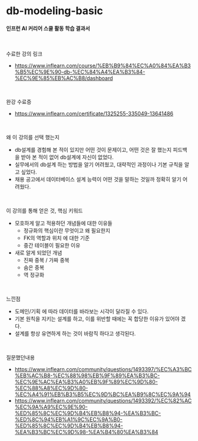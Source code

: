 # db-modeling-basic

#### 인프런 AI 커리어 스쿨 활동 학습 결과서

<br>

수료한 강의 링크 <br>
- https://www.inflearn.com/course/%EB%B9%84%EC%A0%84%EA%B3%B5%EC%9E%90-db-%EC%84%A4%EA%B3%84-%EC%9E%85%EB%AC%B8/dashboard

<br>

완강 수료증 <br>
- https://www.inflearn.com/certificate/1325255-335049-13641486 <br>

<br>

왜 이 강의를 선택 했는지 <br>
- db설계를 경험해 본 적이 있지만 어떤 것이 문제이고, 어떤 것은 잘 했는지 피드백을 받아 본 적이 없어 db설계에 자신이 없었다.
- 실무에서의 db설계 하는 방법을 알기 어려웠고, 대략적인 과정이나 기본 규칙을 알고 싶었다.
- 채용 공고에서 데이터베이스 설계 능력이 어떤 것을 말하는 것일까 정확히 알기 어려웠다.

<br>

이 강의를 통해 얻은 것, 핵심 키워드 <br>
- 모호하게 알고 적용하던 개념들에 대한 이유들
  - 정규화의 핵심이란 무엇이고 왜 필요한지
  - FK의 역할과 위치 에 대한 기준
  - 중간 테이블이 필요한 이유 
- 새로 알게 되었던 개념
  - 진짜 중복 / 가짜 중복
  - 숨은 중복
  - 역 정규화

<br>

느낀점
- 도메인/기획 에 따라 데이터를 바라보는 시각이 달라질 수 있다.
- 기본 원칙을 지키는 설계를 하고, 이를 위반할 때에는 꼭 합당한 이유가 있어야 겠다.
- 설계를 항상 유연하게 하는 것이 바람직 하다고 생각된다.

<br>

질문했던내용 <br>
- https://www.inflearn.com/community/questions/1493397/%EC%A3%BC%EB%AC%B8-%EC%88%98%EB%9F%89%EA%B3%BC-%EC%9E%AC%EA%B3%A0%EB%9F%89%EC%9D%80-%EC%88%A8%EC%9D%80-%EC%A4%91%EB%B3%B5%EC%9D%BC%EA%B9%8C%EC%9A%94 <br>
- https://www.inflearn.com/community/questions/1493392/%EC%82%AC%EC%9A%A9%EC%9E%90-%ED%85%8C%EC%9D%B4%EB%B8%94-%EA%B3%BC-%ED%8C%94%EB%A1%9C%EC%9A%B0-%ED%85%8C%EC%9D%B4%EB%B8%94-%EA%B3%BC%EC%9D%98-%EA%B4%80%EA%B3%84 <br>
